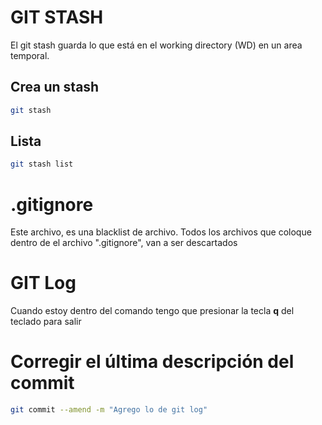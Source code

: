 # GIT STASH
El git stash guarda lo que está en el working directory (WD) en un area temporal.


## Crea un stash
```bash
git stash
```
## Lista 
```bash
git stash list
```

# .gitignore
Este archivo, es una blacklist de archivo. Todos los archivos que coloque dentro de el archivo ".gitignore", van a ser descartados

# GIT Log
Cuando estoy dentro del comando tengo que presionar la tecla **q** del teclado para salir

# Corregir el última descripción del commit

```bash
git commit --amend -m "Agrego lo de git log"
```

